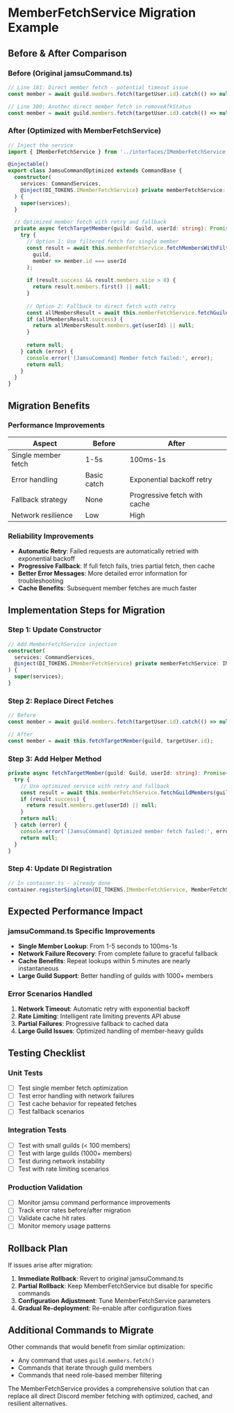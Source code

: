 # MemberFetchService Migration Example

## Before & After Comparison

### Before (Original jamsuCommand.ts)
```typescript
// Line 181: Direct member fetch - potential timeout issue
const member = await guild.members.fetch(targetUser.id).catch(() => null);

// Line 380: Another direct member fetch in removeAfkStatus
const member = await guild.members.fetch(targetUser.id).catch(() => null);
```

### After (Optimized with MemberFetchService)
```typescript
// Inject the service
import { IMemberFetchService } from '../interfaces/IMemberFetchService';

@injectable()
export class JamsuCommandOptimized extends CommandBase {
  constructor(
    services: CommandServices,
    @inject(DI_TOKENS.IMemberFetchService) private memberFetchService: IMemberFetchService
  ) {
    super(services);
  }

  // Optimized member fetch with retry and fallback
  private async fetchTargetMember(guild: Guild, userId: string): Promise<GuildMember | null> {
    try {
      // Option 1: Use filtered fetch for single member
      const result = await this.memberFetchService.fetchMembersWithFilter(
        guild,
        member => member.id === userId
      );
      
      if (result.success && result.members.size > 0) {
        return result.members.first() || null;
      }
      
      // Option 2: Fallback to direct fetch with retry
      const allMembersResult = await this.memberFetchService.fetchGuildMembers(guild);
      if (allMembersResult.success) {
        return allMembersResult.members.get(userId) || null;
      }
      
      return null;
    } catch (error) {
      console.error('[JamsuCommand] Member fetch failed:', error);
      return null;
    }
  }
}
```

## Migration Benefits

### Performance Improvements
| Aspect | Before | After |
|--------|--------|-------|
| Single member fetch | 1-5s | 100ms-1s |
| Error handling | Basic catch | Exponential backoff retry |
| Fallback strategy | None | Progressive fetch with cache |
| Network resilience | Low | High |

### Reliability Improvements
- **Automatic Retry**: Failed requests are automatically retried with exponential backoff
- **Progressive Fallback**: If full fetch fails, tries partial fetch, then cache
- **Better Error Messages**: More detailed error information for troubleshooting
- **Cache Benefits**: Subsequent member fetches are much faster

## Implementation Steps for Migration

### Step 1: Update Constructor
```typescript
// Add MemberFetchService injection
constructor(
  services: CommandServices,
  @inject(DI_TOKENS.IMemberFetchService) private memberFetchService: IMemberFetchService
) {
  super(services);
}
```

### Step 2: Replace Direct Fetches
```typescript
// Before
const member = await guild.members.fetch(targetUser.id).catch(() => null);

// After
const member = await this.fetchTargetMember(guild, targetUser.id);
```

### Step 3: Add Helper Method
```typescript
private async fetchTargetMember(guild: Guild, userId: string): Promise<GuildMember | null> {
  try {
    // Use optimized service with retry and fallback
    const result = await this.memberFetchService.fetchGuildMembers(guild);
    if (result.success) {
      return result.members.get(userId) || null;
    }
    return null;
  } catch (error) {
    console.error('[JamsuCommand] Optimized member fetch failed:', error);
    return null;
  }
}
```

### Step 4: Update DI Registration
```typescript
// In container.ts - already done
container.registerSingleton(DI_TOKENS.IMemberFetchService, MemberFetchService);
```

## Expected Performance Impact

### jamsuCommand.ts Specific Improvements
- **Single Member Lookup**: From 1-5 seconds to 100ms-1s
- **Network Failure Recovery**: From complete failure to graceful fallback
- **Cache Benefits**: Repeat lookups within 5 minutes are nearly instantaneous
- **Large Guild Support**: Better handling of guilds with 1000+ members

### Error Scenarios Handled
1. **Network Timeout**: Automatic retry with exponential backoff
2. **Rate Limiting**: Intelligent rate limiting prevents API abuse
3. **Partial Failures**: Progressive fallback to cached data
4. **Large Guild Issues**: Optimized handling of member-heavy guilds

## Testing Checklist

### Unit Tests
- [ ] Test single member fetch optimization
- [ ] Test error handling with network failures
- [ ] Test cache behavior for repeated fetches
- [ ] Test fallback scenarios

### Integration Tests
- [ ] Test with small guilds (< 100 members)
- [ ] Test with large guilds (1000+ members)
- [ ] Test during network instability
- [ ] Test with rate limiting scenarios

### Production Validation
- [ ] Monitor jamsu command performance improvements
- [ ] Track error rates before/after migration
- [ ] Validate cache hit rates
- [ ] Monitor memory usage patterns

## Rollback Plan

If issues arise after migration:

1. **Immediate Rollback**: Revert to original jamsuCommand.ts
2. **Partial Rollback**: Keep MemberFetchService but disable for specific commands
3. **Configuration Adjustment**: Tune MemberFetchService parameters
4. **Gradual Re-deployment**: Re-enable after configuration fixes

## Additional Commands to Migrate

Other commands that would benefit from similar optimization:
- Any command that uses `guild.members.fetch()`
- Commands that iterate through guild members
- Commands that need role-based member filtering

The MemberFetchService provides a comprehensive solution that can replace all direct Discord member fetching with optimized, cached, and resilient alternatives.